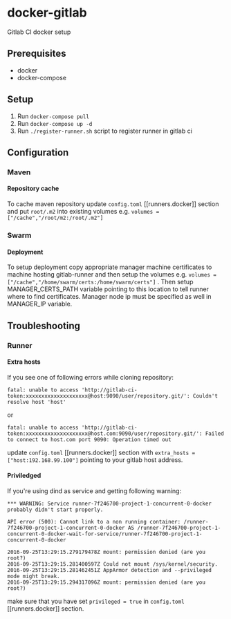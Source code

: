 # docker-gitlab
Gitlab CI docker setup 

## Prerequisites 

* docker
* docker-compose

## Setup

1. Run ``docker-compose pull``
2. Run ``docker-compose up -d``
3. Run ``./register-runner.sh`` script to register runner in gitlab ci

## Configuration
### Maven

#### Repository cache

To cache maven repository update ``config.toml`` [[runners.docker]] section and put ``root/.m2`` into existing volumes e.g. ``volumes = ["/cache","/root/m2:/root/.m2"]``

### Swarm

#### Deployment

To setup deployment copy appropriate manager machine certificates to machine hosting gitlab-runner and then setup the volumes e.g. ``volumes = ["/cache","/home/swarm/certs:/home/swarm/certs"]`` . Then setup MANAGER_CERTS_PATH variable pointing to this location to tell runner where to find certificates. Manager node ip must be specified as well in MANAGER_IP variable.

## Troubleshooting
### Runner

#### Extra hosts

If you see one of following errors while cloning repository:

```{r, engine='bash', count_lines}
fatal: unable to access 'http://gitlab-ci-token:xxxxxxxxxxxxxxxxxxxx@host:9090/user/repository.git/': Couldn't resolve host 'host'
```
or
```{r, engine='bash', count_lines}
fatal: unable to access 'http://gitlab-ci-token:xxxxxxxxxxxxxxxxxxxx@host.com:9090/user/repository.git/': Failed to connect to host.com port 9090: Operation timed out
```
update ``config.toml`` [[runners.docker]] section with ``extra_hosts = ["host:192.168.99.100"]`` pointing to your gitlab host address.

#### Priviledged

If you're using dind as service and getting following warning:

```{r, engine='bash', count_lines}
*** WARNING: Service runner-7f246700-project-1-concurrent-0-docker probably didn't start properly.

API error (500): Cannot link to a non running container: /runner-7f246700-project-1-concurrent-0-docker AS /runner-7f246700-project-1-concurrent-0-docker-wait-for-service/runner-7f246700-project-1-concurrent-0-docker

2016-09-25T13:29:15.279179478Z mount: permission denied (are you root?)
2016-09-25T13:29:15.281400597Z Could not mount /sys/kernel/security.
2016-09-25T13:29:15.281462451Z AppArmor detection and --privileged mode might break.
2016-09-25T13:29:15.294317096Z mount: permission denied (are you root?)
```
make sure that you have set ``privileged = true`` in ``config.toml`` [[runners.docker]] section.
